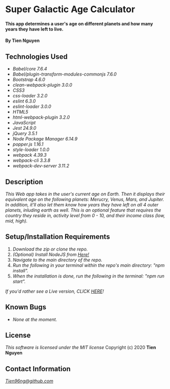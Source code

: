 # Super Galactic Age Calculator

#### This app determines a user's age on different planets and how many years they have left to live.

#### By Tien Nguyen

## Technologies Used
* _Babel/core 7.6.4_
* _Babel/plugin-transform-modules-commonjs 7.6.0_
* _Bootstrap 4.6.0_
* _clean-webpack-plugin 3.0.0_
* _CSS3_
* _css-loader 3.2.0_
* _eslint 6.3.0_
* _eslint-loader 3.0.0_
* _HTML5_
* _html-webpack-plugin 3.2.0_
* _JavaScript_
* _Jest 24.9.0_
* _jQuery 3.5.1_
* _Node Package Manager 6.14.9_
* _popper.js 1.16.1_
* _style-loader 1.0.0_
* _webpack 4.39.3_
* _webpack-cli 3.3.8_
* _webpack-dev-server 3.11.2_

## Description

_This Web app takes in the user's current age on Earth. Then it displays their equivalent age on the following planets: Merucry, Venus, Mars, and Jupiter. In addition, it'll also let them know how years they have left on all 4 outer planets, inluding earth as well. This is an optional feature that requires the country they reside in, activity level from 0 - 10, and their income class (low, mid, high)._

## Setup/Installation Requirements
1. _Download the zip or clone the repo._
2. _(Optional) Install NodeJS from [Here!](https://nodejs.org/en/)_
3. _Navigate to the main directory of the repo._
4. _Run the following in your terminal within the repo's main directory: "npm install"._
5. _When the installation is done, run the following in the terminal: "npm run start"._

_If you'd rather see a Live version, CLICK [HERE](https://tien96ng.github.io/super-galactic-age-calculator)!_

## Known Bugs
* _None at the moment._

## License
_This software is licensed under the MIT license_
Copyright (c) 2020 __Tien Nguyen__

## Contact Information
_<Tien96ng@github.com>_